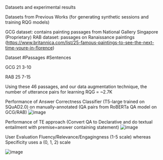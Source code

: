 Datasets and experimental results

Datasets from Previous Works (for generating synthetic sessions and training RQG models)

GCG dataset: contains painting passages from National Gallery Singapore (Proprietary)
RAB dataset: passages on Ranaissance paintings (https://www.britannica.com/list/25-famous-paintings-to-see-the-next-time-youre-in-florence)


Dataset     #Passages     #Sentences

GCG         21            3-10

RAB         25            7-15


Using these 46 passages, and our data augmentation technique, the number of utterance pairs for learning RQG = ~2.7K 


Performance of Answer Correctness Classifier (T5-large trained on SQuAD2.0) on manually-annotated (QA pairs from RoBERTa QA model on GCG/RAB)
![image](https://user-images.githubusercontent.com/58678112/191924482-b46489e9-790d-4c66-bcb3-f5a763381050.png)



Performance of TE approach (Convert QA to Declarative and do textual entailment with premise=answer containing statement)
![image](https://user-images.githubusercontent.com/58678112/191924407-95863781-b5e2-4891-9fdb-3b21e827aeb6.png)


User Evaluation
Fluency/Relevance/Engagingness (1-5 scale) whereas Specificity uses a (0, 1, 2) scale


![image](https://user-images.githubusercontent.com/58678112/191927288-c3d32358-19cb-4c8b-b66b-75d155f702d1.png)




